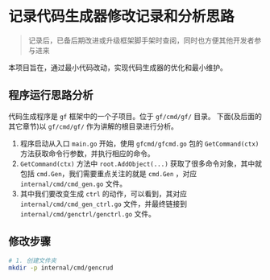 # 记录代码生成器修改记录和分析思路

> 记录后，已备后期改进或升级框架脚手架时查阅，同时也方便其他开发者参与进来

本项目旨在，通过最小代码改动，实现代码生成器的优化和最小维护。

## 程序运行思路分析
代码生成程序是 `gf` 框架中的一个子项目。位于 `gf/cmd/gf/` 目录。
下面(及后面的其它章节)以 `gf/cmd/gf/` 作为讲解的根目录进行分析。

1. 程序启动从入口 `main.go` 开始，使用 `gfcmd/gfcmd.go` 包的 `GetCommand(ctx)` 方法获取命令行参数，并执行相应的命令。
2. `GetCommand(ctx)` 方法中 `root.AddObject(...)` 获取了很多命令对象，其中就包括 `cmd.Gen`，我们需要重点关注的就是 `cmd.Gen` ，对应 `internal/cmd/cmd_gen.go` 文件。
3. 其中我们要改变生成 `ctrl` 的动作，可以看到，其对应 `internal/cmd/cmd_gen_ctrl.go` 文件，并最终链接到 `internal/cmd/genctrl/genctrl.go` 文件。

## 修改步骤
```bash
# 1. 创建文件夹
mkdir -p internal/cmd/gencrud
```